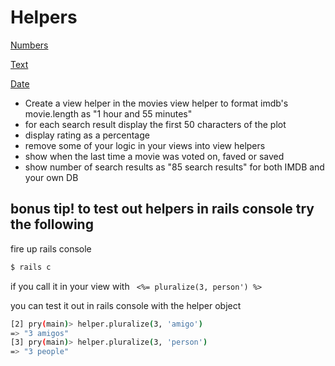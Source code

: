 # Helpers
[Numbers](http://api.rubyonrails.org/classes/ActionView/Helpers/NumberHelper.html#method-i-number_to_phone)

[Text](http://api.rubyonrails.org/classes/ActionView/Helpers/TextHelper.html#method-i-truncate)

[Date](http://api.rubyonrails.org/classes/ActionView/Helpers/DateHelper.html#method-i-distance_of_time_in_words)

- Create a view helper in the movies view helper to format imdb's movie.length as "1 hour and 55 minutes"
- for each search result display the first 50 characters of the plot
- display rating as a percentage
- remove some of your logic in your views into view helpers
- show when the last time a movie was voted on, faved or saved
- show number of search results as "85 search results" for both IMDB and your own DB

## bonus tip! to test out helpers in rails console try the following

fire up rails console

```bash
$ rails c
```

if you call it in your view with ``` <%= pluralize(3, person') %>```

you can test it out in rails console with the helper object

```bash
[2] pry(main)> helper.pluralize(3, 'amigo')
=> "3 amigos"
[3] pry(main)> helper.pluralize(3, 'person')
=> "3 people"
```
